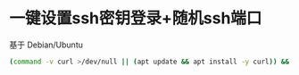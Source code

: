 # 一键设置ssh密钥登录+随机ssh端口
基于 Debian/Ubuntu
```bash
(command -v curl >/dev/null || (apt update && apt install -y curl)) && bash <(curl -Lso- https://raw.githubusercontent.com/Heavrnl/ssh/main/ssh.sh)
```
